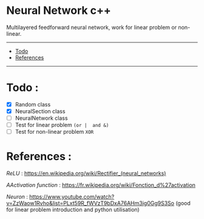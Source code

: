 # Neural Network c++

Multilayered feedforward neural network, work for linear problem or non-linear.

***

- [Todo](#Todo-:)
- [References](#References-:)
    

***

# Todo :

- [X] Random class
- [X] NeuralSection class
- [ ] NeuralNetwork class  
- [ ] Test for linear problem `` (or |  and &) ``
- [ ] Test for non-linear problem  `` XOR `` 

# References :

*ReLU* : https://en.wikipedia.org/wiki/Rectifier_(neural_networks) 

*AActivation function* : https://fr.wikipedia.org/wiki/Fonction_d%27activation

*Neuron* : https://www.youtube.com/watch?v=ZzWaow1Rvho&list=PLxt59R_fWVzT9bDxA76AHm3ig0Gg9S3So (good for linear problem introduction and python utilisation)

